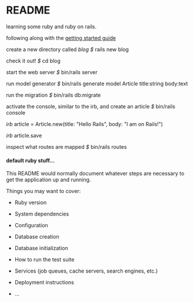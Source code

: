 # README

learning some ruby and ruby on rails.

following along with the [getting started guide](https://guides.rubyonrails.org/getting_started.html)

create a new directory called _blog_
_$_ rails new blog

check it out!
_$_ cd blog

start the web server
_$_ bin/rails server

run model generator
_$_ bin/rails generate model Article title:string body:text

run the migration
_$_ bin/rails db:migrate

activate the console, similar to the irb, and create an article
_$_ bin/rails console

_irb_ article = Article.new(title: "Hello Rails", body: "I am on Rails!")

_irb_ article.save

inspect what routes are mapped
_$_ bin/rails routes



#### default ruby stuff...

This README would normally document whatever steps are necessary to get the
application up and running.

Things you may want to cover:

* Ruby version

* System dependencies

* Configuration

* Database creation

* Database initialization

* How to run the test suite

* Services (job queues, cache servers, search engines, etc.)

* Deployment instructions

* ...
